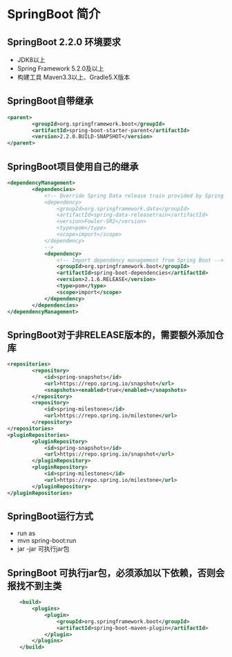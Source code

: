 # SpringBoot 简介

## SpringBoot 2.2.0 环境要求
+  JDK8以上
+  Spring Framework 5.2.0及以上
+  构建工具 Maven3.3以上、Gradle5.X版本

## SpringBoot自带继承

```xml
<parent>
        <groupId>org.springframework.boot</groupId>
        <artifactId>spring-boot-starter-parent</artifactId>
        <version>2.2.0.BUILD-SNAPSHOT</version>
</parent>
``` 


## SpringBoot项目使用自己的继承

```xml
<dependencyManagement>
        <dependencies>
            <!-- Override Spring Data release train provided by Spring Boot
            <dependency>
                <groupId>org.springframework.data</groupId>
                <artifactId>spring-data-releasetrain</artifactId>
                <version>Fowler-SR2</version>
                <type>pom</type>
                <scope>import</scope>
            </dependency>
            -->
            <dependency>
                <!-- Import dependency management from Spring Boot -->
                <groupId>org.springframework.boot</groupId>
                <artifactId>spring-boot-dependencies</artifactId>
                <version>2.1.6.RELEASE</version>
                <type>pom</type>
                <scope>import</scope>
            </dependency>
        </dependencies>
</dependencyManagement>
``` 

## SpringBoot对于非RELEASE版本的，需要额外添加仓库

```xml
<repositories>
        <repository>
            <id>spring-snapshots</id>
            <url>https://repo.spring.io/snapshot</url>
            <snapshots><enabled>true</enabled></snapshots>
        </repository>
        <repository>
            <id>spring-milestones</id>
            <url>https://repo.spring.io/milestone</url>
        </repository>
</repositories>
<pluginRepositories>
        <pluginRepository>
            <id>spring-snapshots</id>
            <url>https://repo.spring.io/snapshot</url>
        </pluginRepository>
        <pluginRepository>
            <id>spring-milestones</id>
            <url>https://repo.spring.io/milestone</url>
        </pluginRepository>
</pluginRepositories>
``` 


## SpringBoot运行方式

+ run as
+ mvn spring-boot:run
+ jar -jar 可执行jar包

## SpringBoot 可执行jar包，必须添加以下依赖，否则会报找不到主类

```xml
    <build>
        <plugins>
            <plugin>
                <groupId>org.springframework.boot</groupId>
                <artifactId>spring-boot-maven-plugin</artifactId>
            </plugin>
        </plugins>
    </build>
``` 

